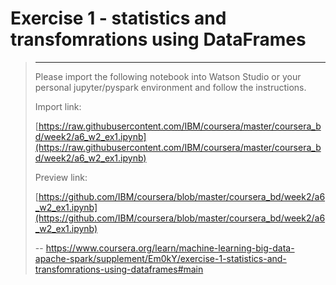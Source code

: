 # Exercise 1 - statistics and transfomrations using DataFrames
> 
> * * *
> 
> Please import the following notebook into Watson Studio or your personal jupyter/pyspark environment and follow the instructions.
> 
> Import link:
> 
> [https://raw.githubusercontent.com/IBM/coursera/master/coursera_bd/week2/a6_w2_ex1.ipynb](https://raw.githubusercontent.com/IBM/coursera/master/coursera_bd/week2/a6_w2_ex1.ipynb)
> 
> Preview link:
> 
> [https://github.com/IBM/coursera/blob/master/coursera_bd/week2/a6_w2_ex1.ipynb](https://github.com/IBM/coursera/blob/master/coursera_bd/week2/a6_w2_ex1.ipynb)
>
> -- https://www.coursera.org/learn/machine-learning-big-data-apache-spark/supplement/Em0kY/exercise-1-statistics-and-transfomrations-using-dataframes#main
